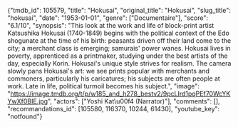 {"tmdb_id": 105579, "title": "Hokusai", "original_title": "Hokusai", "slug_title": "hokusai", "date": "1953-01-01", "genre": ["Documentaire"], "score": "6.1/10", "synopsis": "This look at the work and life of block-print artist Katsushika Hokusai (1740-1849) begins with the political context of the Edo shogunate at the time of his birth: peasants driven off their land come to the city; a merchant class is emerging; samurais' power wanes. Hokusai lives in poverty, apprenticed as a printmaker, studying under the best artists of the day, especially Korin. Hokusai's unique style strives for realism. The camera slowly pans Hokusai's art: we see prints popular with merchants and commoners, particularly his caricatures; his subjects are often people at work. Late in life, political turmoil becomes his subject.", "image": "https://image.tmdb.org/t/p/w185_and_h278_bestv2/9pcLIrd1pqPEf70WcYKYwXf0BIE.jpg", "actors": ["Yoshi Kat\u00f4 (Narrator)"], "comments": [], "recommandations_id": [105580, 116370, 10244, 61430], "youtube_key": "notfound"}